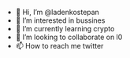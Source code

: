 - 👋 Hi, I’m @ladenkostepan
- 👀 I’m interested in bussines
- 🌱 I’m currently learning crypto
- 💞️ I’m looking to collaborate on l0
- 📫 How to reach me twitter

<!---
ladenkostepan/ladenkostepan is a ✨ special ✨ repository because its `README.md` (this file) appears on your GitHub profile.
You can click the Preview link to take a look at your changes.
--->
